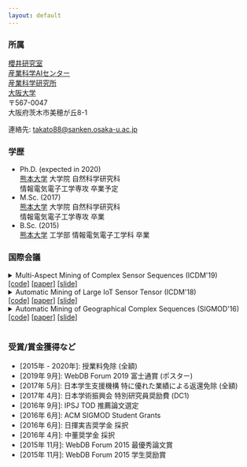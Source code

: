 ```yaml
---
layout: default
---
```


### 所属
[櫻井研究室](https://www.dm.sanken.osaka-u.ac.jp)  
[産業科学AIセンター](https://www.sanken.osaka-u.ac.jp/organization/ai_center/)  
[産業科学研究所](https://www.sanken.osaka-u.ac.jp/en/)  
[大阪大学](https://www.osaka-u.ac.jp/en/index.html)  
〒567-0047  
大阪府茨木市美穂が丘8-1  

連絡先: <takato88@sanken.osaka-u.ac.jp>  

### 学歴
- Ph.D. (expected in 2020)  
    [熊本大学](https://www.kumamoto-u.ac.jp/) 大学院 自然科学研究科  
    情報電気電子工学専攻 卒業予定  
- M.Sc. (2017)  
    [熊本大学](https://www.kumamoto-u.ac.jp/) 大学院 自然科学研究科  
    情報電気電子工学専攻 卒業  
- B.Sc. (2015)  
    [熊本大学](https://www.kumamoto-u.ac.jp/) 工学部
    情報電気電子工学科 卒業  

### 国際会議
<details>
<summary>
Multi-Aspect Mining of Complex Sensor Sequences (ICDM'19)<br>
<a href="https://github.com/TakatoHonda/CubeMarker">[code]</a>
<a href="https://github.com/TakatoHonda/CubeMarker">[paper]</a>
<a href="https://github.com/TakatoHonda/CubeMarker">[slide]</a>
</summary>
Takato Honda, Yasuko Matsubara, Ryo Neyama, Mutsumi Abe, Yasushi Sakurai: <u>``Multi-Aspect Mining of Complex Sensor Sequences”</u>, IEEE International Conference on Data Mining (ICDM), Beijing, China, November 8-11, 2019 (Full paper) (Acceptance ratio 9.08%) (to appear).
</details>

<details>
<summary>
Automatic Mining of Large IoT Sensor Tensor (ICDM'18)<br>
<a href="https://ieeexplore.ieee.org/document/8637498">[code]</a>
<a href="https://ieeexplore.ieee.org/document/8637498">[paper]</a>
<a href="https://ieeexplore.ieee.org/document/8637498">[slide]</a>
</summary>
Takato Honda, Yasuko Matsubara, Yasushi Sakurai: <u>``Automatic Mining of Large IoT Sensor Tensor"</u>, IEEE International Conference on Data Mining (ICDM) Ph.D. Forum, Singapore, November 17-20, 2018.
</details>

<details>
<summary>
Automatic Mining of Geographical Complex Sequences (SIGMOD'16)<br>
<a href="https://dl.acm.org/citation.cfm?doid=2926693.2929903">[code]</a>
<a href="https://dl.acm.org/citation.cfm?doid=2926693.2929903">[paper]</a>
<a href="https://dl.acm.org/citation.cfm?doid=2926693.2929903">[slide]</a>
</summary>
Takato Honda: <u>``TrailMarker: Automatic Mining of Geographical Complex Sequences"</u>, ACM SIGMOD International Conference on Management of Data (SIGMOD), Ph.D. Symposium, San Francisco, USA, June 2016. 
</details><br>

### 受賞/賞金獲得など
- \[2015年 - 2020年\]: 授業料免除 (全額)  
- \[2019年 9月\]: WebDB Forum 2019 富士通賞 (ポスター)  
- \[2017年 5月\]: 日本学生支援機構 特に優れた業績による返還免除 (全額)  
- \[2017年 4月\]: 日本学術振興会 特別研究員奨励費 (DC1)  
- \[2016年 9月\]: IPSJ TOD 推薦論文選定
- \[2016年 6月\]: ACM SIGMOD Student Grants  
- \[2016年 6月\]: 日揮実吉奨学金  採択
- \[2016年 4月\]: 中董奨学金  採択
- \[2015年 11月\]: WebDB Forum 2015 最優秀論文賞  
- \[2015年 11月\]: WebDB Forum 2015 学生奨励賞